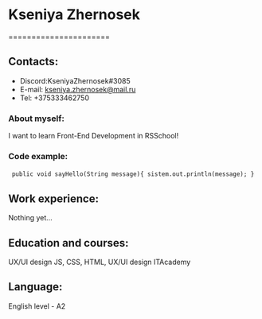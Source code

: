 # Kseniya Zhernosek

======================

## Contacts:

- Discord:KseniyaZhernosek#3085
- E-mail: kseniya.zhernosek@mail.ru
- Tel: +375333462750

### About myself:

I want to learn Front-End Development in RSSchool!

### Code example:

 ` ` `
   public void sayHello(String message){
    sistem.out.println(message);
}
 ` ` `
## Work experience:

Nothing yet…

## Education and courses:

UX/UI design
JS, CSS, HTML, UX/UI design ITAcademy

## Language:

English level - A2